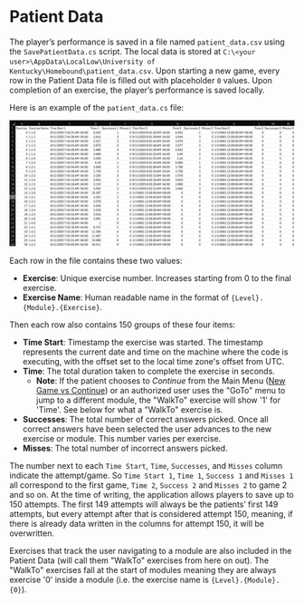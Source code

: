 # Patient Data

The player’s performance is saved in a file named `patient_data.csv` using the `SavePatientData.cs` script. The local data is stored at `C:\<your user>\AppData\LocalLow\University of Kentucky\Homebound\patient_data.csv`. Upon starting a new game, every row in the Patient Data file is filled out with placeholder `0` values. Upon completion of an exercise, the player’s performance is saved locally.

Here is an example of the `patient_data.cs` file:

![patient_data.cs](images/patient-data-format-061125.png)

Each row in the file contains these two values:

- **Exercise**: Unique exercise number. Increases starting from 0 to the final exercise.
- **Exercise Name**: Human readable name in the format of `{Level}.{Module}.{Exercise}`.

Then each row also contains 150 groups of these four items:

- **Time Start**: Timestamp the exercise was started. The timestamp represents the current date and time on the machine where the code is executing, with the offset set to the local time zone's offset from UTC.
- **Time**: The total duration taken to complete the exercise in seconds.
    - **Note**: If the patient chooses to *Continue* from the Main Menu ([New Game vs Continue](new_game_vs_continue.md)) or an authorized user uses the "GoTo" menu to jump to a different module, the "WalkTo" exercise will show '1' for 'Time'. See below for what a "WalkTo" exercise is.
- **Successes**: The total number of correct answers picked. Once all correct answers have been selected the user advances to the new exercise or module. This number varies per exercise.
- **Misses**: The total number of incorrect answers picked.

The number next to each `Time Start`, `Time`, `Successes`, and `Misses` column indicate the attempt/game. So `Time Start 1`, `Time 1`, `Success 1` and `Misses 1` all correspond to the first game, `Time 2`, `Success 2` and `Misses 2` to game 2 and so on. At the time of writing, the application allows players to save up to 150 attempts. The first 149 attempts will always be the patients’ first 149 attempts, but every attempt after that is considered attempt 150, meaning, if there is already data written in the columns for attempt 150, it will be overwritten.

Exercises that track the user navigating to a module are also included in the Patient Data (will call them "WalkTo" exercises from here on out). The "WalkTo" exercises fall at the start of modules meaning they are always exercise '0' inside a module (i.e. the exercise name is `{Level}.{Module}.{0}`).

